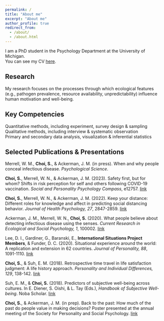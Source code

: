 ```yaml
---
permalink: /
title: "About me"
excerpt: "About me"
author_profile: true
redirect_from: 
  - /about/
  - /about.html
---
```

I am a PhD student in the Psychology Department at the University of Michigan.<br/>
You can see my CV [here](https://choi-soyeon.github.io/files/CV_Soyeon_Choi_web.pdf).


Research
------
My research focuses on the processes through which ecological features (e.g., pathogen prevalence, resource availability, unpredictability) influence human motivation and well-being.


Key Competencies
------
Quantitative methods, including experiment, survey design & sampling<br/>
Qualitative methods, including interview & systematic observation<br/>
Primary and secondary data analysis, visualization & inferential statistics<br/>


Selected Publications & Presentations
------
Merrell, W. M., **Choi, S.**, & Ackerman, J. M. (in press). When and why people conceal infectious disease. _Psychological Science_.

**Choi, S.**, Merrell, W. N., & Ackerman, J. M. (2023). Safety first, but for whom? Shifts in risk perception for self and others following COVID-19 vaccination. _Social and Personality Psychology Compass_, e12757. [link](https://compass.onlinelibrary.wiley.com/doi/full/10.1111/spc3.12757)

**Choi, S.**, Merrell, W. N., & Ackerman, J. M. (2022). Keep your distance: Different roles for knowledge and affect in predicting social distancing behavior. _Journal of Health Psychology, 27_, 2847-2859. [link](https://choi-soyeon.github.io/files/2021_Choi,Merrell,Ackerman_jhp.pdf)

Ackerman, J. M., Merrell, W. N., **Choi, S.** (2020). What people believe about detecting infectious disease using the senses. _Current Research in Ecological and Social Psychology, 1_, 100002. [link](https://choi-soyeon.github.io/files/2020_Ackerman,Merrell,Choi.pdf)

Lee, D. I., Gardiner, G., Baranski, E., **International Situations Project Members**, & Funder, D. C. (2020). Situational experience around the world: A replication and extension in 62 countries. _Journal of Personality, 88_, 1091-1110. [link](https://choi-soyeon.github.io/files/2020_Lee,etal.pdf)

**Choi, S.**, & Suh, E. M. (2018). Retrospective time travel in life satisfaction judgment: A life history approach. _Personality and Individual Differences, 129_, 138-142. [link](https://choi-soyeon.github.io/files/2018_Choi,Suh.pdf)

Suh, E. M., & **Choi, S.** (2018). Predictors of subjective well-being across cultures. In E. Diener, S. Oishi, & L. Tay (Eds.), _Handbook of Subjective Well-being_. Noba Scholar. [link](https://choi-soyeon.github.io/files/2018_Suh,Choi.pdf)

**Choi, S.**, & Ackerman, J. M. (in prep). Back to the past: How much of the past do people value in making decisions? Poster presented at the annual meeting of the Society for Personality and Social Psychology. [link](https://choi-soyeon.github.io/files/inprep_Choi,Ackerman.pdf)

   
   
   
   
